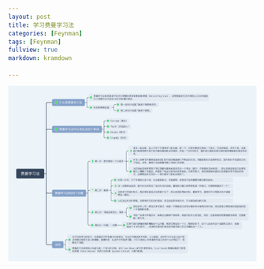 ```yaml
---
layout: post
title: 学习费曼学习法
categories: [Feynman]
tags: [Feynman]
fullview: true
markdown: kramdown

---
```



![费曼学习法](/assets/media/费曼学习法.png)

